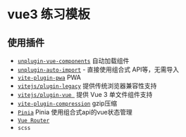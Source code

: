 # vue3 练习模板

## 使用插件
- [`unplugin-vue-components`](https://github.com/antfu/unplugin-vue-components)  自动加载组件
- [`unplugin-auto-import`](https://github.com/antfu/unplugin-auto-import) - 直接使用组合式 API等，无需导入
- [`vite-plugin-pwa`](https://github.com/antfu/vite-plugin-pwa) PWA
-  [`vitejs/plugin-legacy`](https://github.com/vitejs/vite/tree/main/packages/plugin-legacy)  提供传统浏览器兼容性支持
- [`vitejs/plugin-vue `](https://github.com/vitejs/vite/tree/main/packages/plugin-vue)  提供 Vue 3 单文件组件支持
- [`vite-plugin-compression`](https://github.com/vbenjs/vite-plugin-compression/blob/main/README.zh_CN.md)  gzip压缩
- [`Pinia`](https://pinia.vuejs.org/) Pinia 使用组合式api的vue状态管理
- [`Vue Router`](https://github.com/vuejs/vue-router) 
- `scss`

